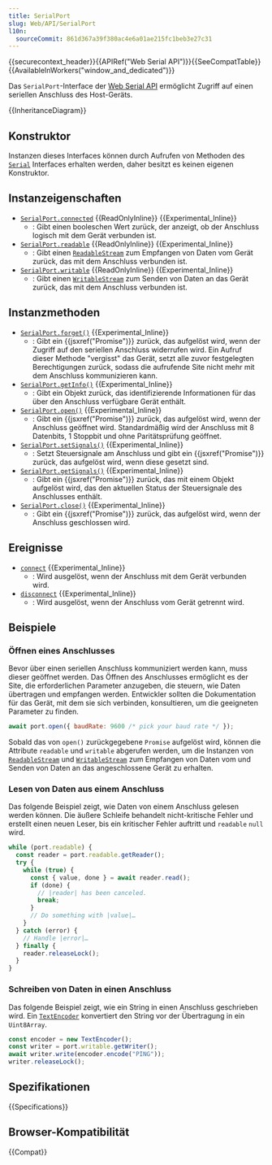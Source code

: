 ```yaml
---
title: SerialPort
slug: Web/API/SerialPort
l10n:
  sourceCommit: 861d367a39f380ac4e6a01ae215fc1beb3e27c31
---
```


{{securecontext_header}}{{APIRef("Web Serial API")}}{{SeeCompatTable}}{{AvailableInWorkers("window_and_dedicated")}}

Das `SerialPort`-Interface der [Web Serial API](/de/docs/Web/API/Web_Serial_API) ermöglicht Zugriff auf einen seriellen Anschluss des Host-Geräts.

{{InheritanceDiagram}}

## Konstruktor

Instanzen dieses Interfaces können durch Aufrufen von Methoden des [`Serial`](/de/docs/Web/API/Serial) Interfaces erhalten werden, daher besitzt es keinen eigenen Konstruktor.

## Instanzeigenschaften

- [`SerialPort.connected`](/de/docs/Web/API/SerialPort/connected) {{ReadOnlyInline}} {{Experimental_Inline}}
  - : Gibt einen booleschen Wert zurück, der anzeigt, ob der Anschluss logisch mit dem Gerät verbunden ist.
- [`SerialPort.readable`](/de/docs/Web/API/SerialPort/readable) {{ReadOnlyInline}} {{Experimental_Inline}}
  - : Gibt einen [`ReadableStream`](/de/docs/Web/API/ReadableStream) zum Empfangen von Daten vom Gerät zurück, das mit dem Anschluss verbunden ist.
- [`SerialPort.writable`](/de/docs/Web/API/SerialPort/writable) {{ReadOnlyInline}} {{Experimental_Inline}}
  - : Gibt einen [`WritableStream`](/de/docs/Web/API/WritableStream) zum Senden von Daten an das Gerät zurück, das mit dem Anschluss verbunden ist.

## Instanzmethoden

- [`SerialPort.forget()`](/de/docs/Web/API/SerialPort/forget) {{Experimental_Inline}}
  - : Gibt ein {{jsxref("Promise")}} zurück, das aufgelöst wird, wenn der Zugriff auf den seriellen Anschluss widerrufen wird. Ein Aufruf dieser Methode "vergisst" das Gerät, setzt alle zuvor festgelegten Berechtigungen zurück, sodass die aufrufende Site nicht mehr mit dem Anschluss kommunizieren kann.
- [`SerialPort.getInfo()`](/de/docs/Web/API/SerialPort/getInfo) {{Experimental_Inline}}
  - : Gibt ein Objekt zurück, das identifizierende Informationen für das über den Anschluss verfügbare Gerät enthält.
- [`SerialPort.open()`](/de/docs/Web/API/SerialPort/open) {{Experimental_Inline}}
  - : Gibt ein {{jsxref("Promise")}} zurück, das aufgelöst wird, wenn der Anschluss geöffnet wird. Standardmäßig wird der Anschluss mit 8 Datenbits, 1 Stoppbit und ohne Paritätsprüfung geöffnet.
- [`SerialPort.setSignals()`](/de/docs/Web/API/SerialPort/setSignals) {{Experimental_Inline}}
  - : Setzt Steuersignale am Anschluss und gibt ein {{jsxref("Promise")}} zurück, das aufgelöst wird, wenn diese gesetzt sind.
- [`SerialPort.getSignals()`](/de/docs/Web/API/SerialPort/getSignals) {{Experimental_Inline}}
  - : Gibt ein {{jsxref("Promise")}} zurück, das mit einem Objekt aufgelöst wird, das den aktuellen Status der Steuersignale des Anschlusses enthält.
- [`SerialPort.close()`](/de/docs/Web/API/SerialPort/close) {{Experimental_Inline}}
  - : Gibt ein {{jsxref("Promise")}} zurück, das aufgelöst wird, wenn der Anschluss geschlossen wird.

## Ereignisse

- [`connect`](/de/docs/Web/API/SerialPort/connect_event) {{Experimental_Inline}}
  - : Wird ausgelöst, wenn der Anschluss mit dem Gerät verbunden wird.
- [`disconnect`](/de/docs/Web/API/SerialPort/disconnect_event) {{Experimental_Inline}}
  - : Wird ausgelöst, wenn der Anschluss vom Gerät getrennt wird.

## Beispiele

### Öffnen eines Anschlusses

Bevor über einen seriellen Anschluss kommuniziert werden kann, muss dieser geöffnet werden. Das Öffnen des Anschlusses ermöglicht es der Site, die erforderlichen Parameter anzugeben, die steuern, wie Daten übertragen und empfangen werden. Entwickler sollten die Dokumentation für das Gerät, mit dem sie sich verbinden, konsultieren, um die geeigneten Parameter zu finden.

```js
await port.open({ baudRate: 9600 /* pick your baud rate */ });
```

Sobald das von `open()` zurückgegebene `Promise` aufgelöst wird, können die Attribute `readable` und `writable` abgerufen werden, um die Instanzen von [`ReadableStream`](/de/docs/Web/API/ReadableStream) und [`WritableStream`](/de/docs/Web/API/WritableStream) zum Empfangen von Daten vom und Senden von Daten an das angeschlossene Gerät zu erhalten.

### Lesen von Daten aus einem Anschluss

Das folgende Beispiel zeigt, wie Daten von einem Anschluss gelesen werden können. Die äußere Schleife behandelt nicht-kritische Fehler und erstellt einen neuen Leser, bis ein kritischer Fehler auftritt und `readable` `null` wird.

```js
while (port.readable) {
  const reader = port.readable.getReader();
  try {
    while (true) {
      const { value, done } = await reader.read();
      if (done) {
        // |reader| has been canceled.
        break;
      }
      // Do something with |value|…
    }
  } catch (error) {
    // Handle |error|…
  } finally {
    reader.releaseLock();
  }
}
```

### Schreiben von Daten in einen Anschluss

Das folgende Beispiel zeigt, wie ein String in einen Anschluss geschrieben wird. Ein [`TextEncoder`](/de/docs/Web/API/TextEncoder) konvertiert den String vor der Übertragung in ein `Uint8Array`.

```js
const encoder = new TextEncoder();
const writer = port.writable.getWriter();
await writer.write(encoder.encode("PING"));
writer.releaseLock();
```

## Spezifikationen

{{Specifications}}

## Browser-Kompatibilität

{{Compat}}
